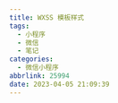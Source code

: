 ```yaml
---
title: WXSS 模板样式
tags:
  - 小程序
  - 微信
  - 笔记
categories:
  - 微信小程序
abbrlink: 25994
date: 2023-04-05 21:09:39
---
```



